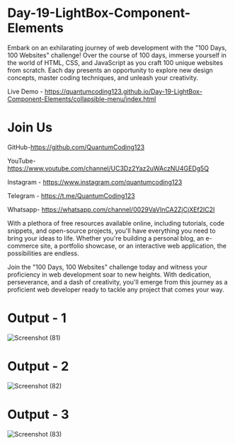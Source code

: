 # Day-19-LightBox-Component-Elements

Embark on an exhilarating journey of web development with the "100 Days, 100 Websites" challenge! Over the course of 100 days, immerse yourself in the world of HTML, CSS, and JavaScript as you craft 100 unique websites from scratch. Each day presents an opportunity to explore new design concepts, master coding techniques, and unleash your creativity.

Live Demo - https://quantumcoding123.github.io/Day-19-LightBox-Component-Elements/collapsible-menu/index.html

# Join Us

GitHub-https://github.com/QuantumCoding123

YouTube-https://www.youtube.com/channel/UC3Dz2Yaz2uWAczNU4GEDg5Q

Instagram - https://www.instagram.com/quantumcoding123

Telegram - https://t.me/QuantumCoding123

Whatsapp- https://whatsapp.com/channel/0029VaVInCA2ZjCjXEf2IC2I

With a plethora of free resources available online, including tutorials, code snippets, and open-source projects, you'll have everything you need to bring your ideas to life. Whether you're building a personal blog, an e-commerce site, a portfolio showcase, or an interactive web application, the possibilities are endless.

Join the "100 Days, 100 Websites" challenge today and witness your proficiency in web development soar to new heights. With dedication, perseverance, and a dash of creativity, you'll emerge from this journey as a proficient web developer ready to tackle any project that comes your way.

# Output - 1

![Screenshot (81)](https://github.com/QuantumCoding123/Day-19-LightBox-Component-Elements/assets/166281221/0cc7ae67-e841-4a05-b8ae-59fcfc55ec28)


# Output - 2

![Screenshot (82)](https://github.com/QuantumCoding123/Day-19-LightBox-Component-Elements/assets/166281221/2856ceb5-f3d7-468a-b00e-98238561bf75)


# Output - 3

![Screenshot (83)](https://github.com/QuantumCoding123/Day-19-LightBox-Component-Elements/assets/166281221/dba89ddb-60b4-438a-9d11-aafa4cf55f5e)




